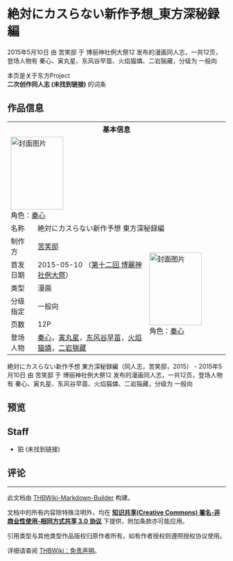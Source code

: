 # 絶対にカスらない新作予想_東方深秘録編

<!-- source html: G:\repos\THBWiki-Markdown-Builder\THBWikiMarkdown\Temp\main\d\df\ns0%3A%E7%B5%B6%E5%AF%BE%E3%81%AB%E3%82%AB%E3%82%B9%E3%82%89%E3%81%AA%E3%81%84%E6%96%B0%E4%BD%9C%E4%BA%88%E6%83%B3_%E6%9D%B1%E6%96%B9%E6%B7%B1%E7%A7%98%E9%8C%B2%E7%B7%A8.html -->

2015年5月10日 由 苦笑邸 于 博丽神社例大祭12 发布的漫画同人志，一共12页，登场人物有 秦心、寅丸星、东风谷早苗、火焰猫燐、二岩猯藏，分级为 一般向

本页是关于东方Project  
 **二次创作同人志 (未找到链接)** 的词条

## 作品信息

<table><tbody><tr><th colspan="3">基本信息</th></tr><tr><td class="cover-artwork-mobile" colspan="2"><a href="./文件-絶対にカスらない新作予想_東方深秘録編封面.jpg.md" class="image" title="封面图片"><img alt="封面图片" src="https://upload.thwiki.cc/thumb/e/eb/%E7%B5%B6%E5%AF%BE%E3%81%AB%E3%82%AB%E3%82%B9%E3%82%89%E3%81%AA%E3%81%84%E6%96%B0%E4%BD%9C%E4%BA%88%E6%83%B3_%E6%9D%B1%E6%96%B9%E6%B7%B1%E7%A7%98%E9%8C%B2%E7%B7%A8%E5%B0%81%E9%9D%A2.jpg/121px-%E7%B5%B6%E5%AF%BE%E3%81%AB%E3%82%AB%E3%82%B9%E3%82%89%E3%81%AA%E3%81%84%E6%96%B0%E4%BD%9C%E4%BA%88%E6%83%B3_%E6%9D%B1%E6%96%B9%E6%B7%B1%E7%A7%98%E9%8C%B2%E7%B7%A8%E5%B0%81%E9%9D%A2.jpg" decoding="async" loading="lazy" width="121" height="168" srcset="https://upload.thwiki.cc/thumb/e/eb/%E7%B5%B6%E5%AF%BE%E3%81%AB%E3%82%AB%E3%82%B9%E3%82%89%E3%81%AA%E3%81%84%E6%96%B0%E4%BD%9C%E4%BA%88%E6%83%B3_%E6%9D%B1%E6%96%B9%E6%B7%B1%E7%A7%98%E9%8C%B2%E7%B7%A8%E5%B0%81%E9%9D%A2.jpg/181px-%E7%B5%B6%E5%AF%BE%E3%81%AB%E3%82%AB%E3%82%B9%E3%82%89%E3%81%AA%E3%81%84%E6%96%B0%E4%BD%9C%E4%BA%88%E6%83%B3_%E6%9D%B1%E6%96%B9%E6%B7%B1%E7%A7%98%E9%8C%B2%E7%B7%A8%E5%B0%81%E9%9D%A2.jpg 1.5x, https://upload.thwiki.cc/thumb/e/eb/%E7%B5%B6%E5%AF%BE%E3%81%AB%E3%82%AB%E3%82%B9%E3%82%89%E3%81%AA%E3%81%84%E6%96%B0%E4%BD%9C%E4%BA%88%E6%83%B3_%E6%9D%B1%E6%96%B9%E6%B7%B1%E7%A7%98%E9%8C%B2%E7%B7%A8%E5%B0%81%E9%9D%A2.jpg/241px-%E7%B5%B6%E5%AF%BE%E3%81%AB%E3%82%AB%E3%82%B9%E3%82%89%E3%81%AA%E3%81%84%E6%96%B0%E4%BD%9C%E4%BA%88%E6%83%B3_%E6%9D%B1%E6%96%B9%E6%B7%B1%E7%A7%98%E9%8C%B2%E7%B7%A8%E5%B0%81%E9%9D%A2.jpg 2x" data-file-width="863" data-file-height="1200"></a><div class="cover-char">角色：<a href="./秦心.md" title="秦心">秦心</a></div></td>
</tr><tr><td class="label">名称</td><td colspan="2"> 絶対にカスらない新作予想 東方深秘録編 </td></tr><tr><td class="label">制作方</td><td><a href="./苦笑邸.md" title="苦笑邸">苦笑邸</a></td><td class="cover-artwork" rowspan="6" style="min-width:168px;"><a href="./文件-絶対にカスらない新作予想_東方深秘録編封面.jpg.md" class="image" title="封面图片"><img alt="封面图片" src="https://upload.thwiki.cc/thumb/e/eb/%E7%B5%B6%E5%AF%BE%E3%81%AB%E3%82%AB%E3%82%B9%E3%82%89%E3%81%AA%E3%81%84%E6%96%B0%E4%BD%9C%E4%BA%88%E6%83%B3_%E6%9D%B1%E6%96%B9%E6%B7%B1%E7%A7%98%E9%8C%B2%E7%B7%A8%E5%B0%81%E9%9D%A2.jpg/121px-%E7%B5%B6%E5%AF%BE%E3%81%AB%E3%82%AB%E3%82%B9%E3%82%89%E3%81%AA%E3%81%84%E6%96%B0%E4%BD%9C%E4%BA%88%E6%83%B3_%E6%9D%B1%E6%96%B9%E6%B7%B1%E7%A7%98%E9%8C%B2%E7%B7%A8%E5%B0%81%E9%9D%A2.jpg" decoding="async" loading="lazy" width="121" height="168" srcset="https://upload.thwiki.cc/thumb/e/eb/%E7%B5%B6%E5%AF%BE%E3%81%AB%E3%82%AB%E3%82%B9%E3%82%89%E3%81%AA%E3%81%84%E6%96%B0%E4%BD%9C%E4%BA%88%E6%83%B3_%E6%9D%B1%E6%96%B9%E6%B7%B1%E7%A7%98%E9%8C%B2%E7%B7%A8%E5%B0%81%E9%9D%A2.jpg/181px-%E7%B5%B6%E5%AF%BE%E3%81%AB%E3%82%AB%E3%82%B9%E3%82%89%E3%81%AA%E3%81%84%E6%96%B0%E4%BD%9C%E4%BA%88%E6%83%B3_%E6%9D%B1%E6%96%B9%E6%B7%B1%E7%A7%98%E9%8C%B2%E7%B7%A8%E5%B0%81%E9%9D%A2.jpg 1.5x, https://upload.thwiki.cc/thumb/e/eb/%E7%B5%B6%E5%AF%BE%E3%81%AB%E3%82%AB%E3%82%B9%E3%82%89%E3%81%AA%E3%81%84%E6%96%B0%E4%BD%9C%E4%BA%88%E6%83%B3_%E6%9D%B1%E6%96%B9%E6%B7%B1%E7%A7%98%E9%8C%B2%E7%B7%A8%E5%B0%81%E9%9D%A2.jpg/241px-%E7%B5%B6%E5%AF%BE%E3%81%AB%E3%82%AB%E3%82%B9%E3%82%89%E3%81%AA%E3%81%84%E6%96%B0%E4%BD%9C%E4%BA%88%E6%83%B3_%E6%9D%B1%E6%96%B9%E6%B7%B1%E7%A7%98%E9%8C%B2%E7%B7%A8%E5%B0%81%E9%9D%A2.jpg 2x" data-file-width="863" data-file-height="1200"></a><div class="cover-char">角色：<a href="./秦心.md" title="秦心">秦心</a></div></td>
</tr><tr><td class="label">首发日期</td><td>2015-05-10&#160;（<a href="/展会作品列表?e=%E5%8D%9A%E4%B8%BD%E7%A5%9E%E7%A4%BE%E4%BE%8B%E5%A4%A7%E7%A5%AD%2312">第十二回 博麗神社例大祭</a>）</td></tr><tr><td class="label">类型</td><td>漫画</td></tr><tr><td class="label">分级指定</td><td>一般向</td></tr><tr><td class="label">页数</td><td>12P</td></tr><tr><td class="label">登场人物</td><td><a href="./秦心.md" title="秦心">秦心</a>，<a href="./寅丸星.md" title="寅丸星">寅丸星</a>，<a href="./东风谷早苗.md" title="东风谷早苗">东风谷早苗</a>，<a href="./火焰猫燐.md" title="火焰猫燐">火焰猫燐</a>，<a href="./二岩猯藏.md" title="二岩猯藏">二岩猯藏</a></td></tr></tbody></table>

絶対にカスらない新作予想 東方深秘録編（同人志，苦笑邸，2015） - 2015年5月10日 由 苦笑邸 于 博丽神社例大祭12 发布的漫画同人志，一共12页，登场人物有 秦心、寅丸星、东风谷早苗、火焰猫燐、二岩猯藏，分级为 一般向

## 预览

## Staff
- 狛 (未找到链接)


## 评论




---

此文档由 [THBWiki-Markdown-Builder](https://github.com/Delsin-Yu/THBWiki-Markdown-Builder) 构建。

文档中的所有内容除特殊注明外，均在 [**知识共享(Creative Commons) 署名-非商业性使用-相同方式共享 3.0 协议**](https://creativecommons.org/licenses/by-sa/3.0/deed.zh-hans) 下提供，附加条款亦可能应用。

引用类型与其他类型作品版权归原作者所有，如有作者授权则遵照授权协议使用。

详细请查阅 [THBWiki：免责声明](https://thbwiki.cc/THBWiki:%E5%85%8D%E8%B4%A3%E5%A3%B0%E6%98%8E)。

